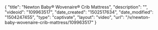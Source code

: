 {
    "title": "Newton Baby&reg; Wovenaire&reg; Crib Mattress",
    "description": "",
    "videoid": "109963517",
    "date_created": "1502517634",
    "date_modified": "1504247455",
    "type": "captivate",
    "layout": "video",
    "url": "\/v\/newton-baby-wovenaire-crib-mattress\/109963517"
}